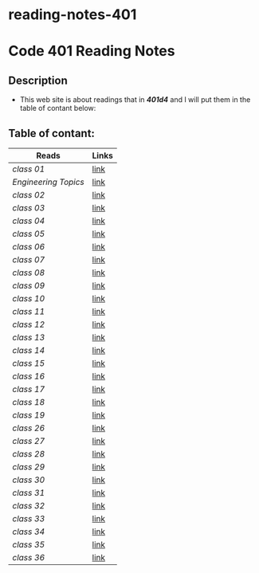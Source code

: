 # reading-notes-401
# Code 401 Reading Notes
## Description
- This web site is about readings that in ***401d4*** and I will put them in the table of contant below:
## Table of contant: 
**Reads**  | **Links**
  -------------  | -------------
  *class 01* | [link](https://hussein66253.github.io/reading-notes-401/class-01)
  *Engineering Topics* | [link](https://hussein66253.github.io/reading-notes-401/engTopics)
  *class 02* | [link](https://hussein66253.github.io/reading-notes-401/class-02)
  *class 03* | [link](https://hussein66253.github.io/reading-notes-401/class-03)
  *class 04* | [link](https://hussein66253.github.io/reading-notes-401/class-04)
  *class 05* | [link](https://hussein66253.github.io/reading-notes-401/class-05)
  *class 06* | [link](https://hussein66253.github.io/reading-notes-401/class-06)
  *class 07* | [link](https://hussein66253.github.io/reading-notes-401/class-07)
  *class 08* | [link](https://hussein66253.github.io/reading-notes-401/class-08)
  *class 09* | [link](https://hussein66253.github.io/reading-notes-401/class-09)
  *class 10* | [link](https://hussein66253.github.io/reading-notes-401/class-10)
  *class 11* | [link](https://hussein66253.github.io/reading-notes-401/class-11)
  *class 12* | [link](https://hussein66253.github.io/reading-notes-401/class-12)
  *class 13* | [link](https://hussein66253.github.io/reading-notes-401/class-13)  
  *class 14* | [link](https://hussein66253.github.io/reading-notes-401/class-14) 
  *class 15* | [link](https://hussein66253.github.io/reading-notes-401/class-15)
  *class 16* | [link](https://hussein66253.github.io/reading-notes-401/class-16)
  *class 17* | [link](https://hussein66253.github.io/reading-notes-401/class-17)
  *class 18* | [link](https://hussein66253.github.io/reading-notes-401/class-18)
  *class 19* | [link](https://hussein66253.github.io/reading-notes-401/class-19)
  *class 26* | [link](https://hussein66253.github.io/reading-notes-401/class-26)
  *class 27* | [link](https://hussein66253.github.io/reading-notes-401/class-27)
  *class 28* | [link](https://hussein66253.github.io/reading-notes-401/class-28)
  *class 29* | [link](https://hussein66253.github.io/reading-notes-401/class-29)
  *class 30* | [link](https://hussein66253.github.io/reading-notes-401/class-30)
  *class 31* | [link](https://hussein66253.github.io/reading-notes-401/class-31)  
  *class 32* | [link](https://hussein66253.github.io/reading-notes-401/class-32)
  *class 33* | [link](https://hussein66253.github.io/reading-notes-401/class-33)
  *class 34* | [link](https://hussein66253.github.io/reading-notes-401/class-34)  
  *class 35* | [link](https://hussein66253.github.io/reading-notes-401/class-35)  
  *class 36* | [link](https://hussein66253.github.io/reading-notes-401/class-36)

  
